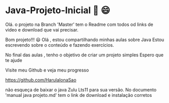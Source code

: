 # Java-Projeto-Inicial :wave: 😄

Olá. o projeto na Branch 'Master' tem o Readme com todos od links de video e download que vai precisar.

Bom projeto!!!
:smiley: Olá , estou compartilhando minhas aulas sobre Java
Estou escrevendo sobre o conteúdo e fazendo exercícios. 

No final das aulas , tenho o objetivo de criar um projeto simples
Espero que te ajude

Visite meu Github e veja meu progresso

https://github.com/HarulaIonaSao

não esqueça de baixar o java Zulu Lts11 para sua versão.
No documento 'manual java projeto.md' tem o link de download e instalação corretos
